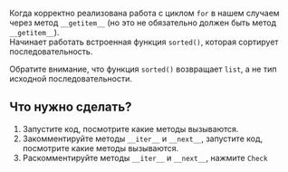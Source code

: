Когда корректно реализована работа с циклом `for` в нашем случаем через метод
`__getitem__` (но это не обязательно должен быть метод `__getitem__`).  
Начинает работать встроенная функция `sorted()`, которая сортирует последовательность.  

Обратите внимание, что функция `sorted()` возвращает `list`, а не тип исходной последовательности.

## Что нужно сделать?

1. Запустите код, посмотрите какие методы вызываются.
2. Закомментируйте методы `__iter__` и `__next__`, запустите код, посмотрите какие методы вызываются.
3. Раскомментируйте методы `__iter__` и `__next__`, нажмите `Check`
